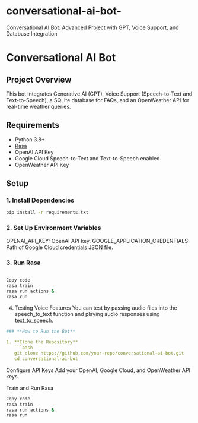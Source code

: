 # conversational-ai-bot-
 Conversational AI Bot: Advanced Project with GPT, Voice Support, and Database Integration
 # Conversational AI Bot

## Project Overview
This bot integrates Generative AI (GPT), Voice Support (Speech-to-Text and Text-to-Speech), a SQLite database for FAQs, and an OpenWeather API for real-time weather queries.

## Requirements
- Python 3.8+
- [Rasa](https://rasa.com/)
- OpenAI API Key
- Google Cloud Speech-to-Text and Text-to-Speech enabled
- OpenWeather API Key

## Setup

### 1. Install Dependencies
```bash
pip install -r requirements.txt
```
### 2. Set Up Environment Variables

OPENAI_API_KEY: OpenAI API key.
GOOGLE_APPLICATION_CREDENTIALS: Path of Google Cloud credentials JSON file.

### 3. Run Rasa
```bash

Copy code
rasa train
rasa run actions &
rasa run
```
4. Testing Voice Features
You can test by passing audio files into the speech_to_text function and playing audio responses using text_to_speech.

```yaml
### **How to Run the Bot**

1. **Clone the Repository**
   ```bash
   git clone https://github.com/your-repo/conversational-ai-bot.git
   cd conversational-ai-bot
   ```

Configure API Keys Add your OpenAI, Google Cloud, and OpenWeather API keys.

Train and Run Rasa
```bash
Copy code
rasa train
rasa run actions &
rasa run
```
